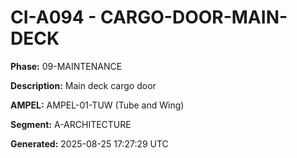 # CI-A094 - CARGO-DOOR-MAIN-DECK

**Phase:** 09-MAINTENANCE

**Description:** Main deck cargo door

**AMPEL:** AMPEL-01-TUW (Tube and Wing)

**Segment:** A-ARCHITECTURE

**Generated:** 2025-08-25 17:27:29 UTC

